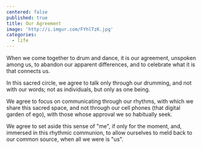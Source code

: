 ```yaml
---
centered: false
published: true
title: Our Agreement
image: 'http://i.imgur.com/FYhlTzK.jpg'
categories:
  - life
---
```

When we come together 
to drum and dance,
it is our agreement,
unspoken among us,
to abandon our apparent differences,
and to celebrate what it is
that connects us.

In this sacred circle,
we agree to talk 
only through our drumming,
and not with our words;
not as individuals,
but only as one being.

We agree to focus 
on communicating 
through our rhythms,
with which we share 
this sacred space,
and not through our cell phones
(that digital garden of ego),
with those whose approval
we so habitually seek.

We agree to set aside 
this sense of "me",
if only for the moment,
and, immersed 
in this rhythmic communion,
to allow ourselves to meld
back to our common source,
when all we were 
is "us".

